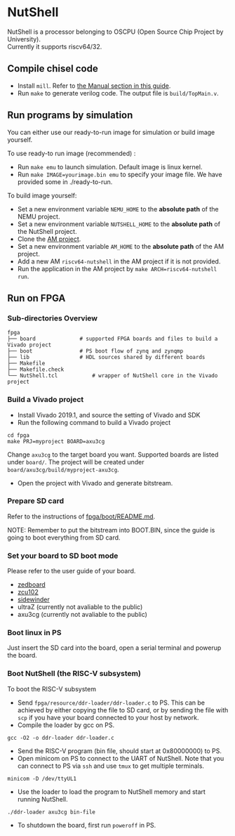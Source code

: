 # NutShell

NutShell is a processor belonging to OSCPU (Open Source Chip Project by University). <br>
Currently it supports riscv64/32.

## Compile chisel code

* Install `mill`. Refer to [the Manual section in this guide][mill].
* Run `make` to generate verilog code. The output file is `build/TopMain.v`.

[mill]: http://lihaoyi.com/mill#manual

## Run programs by simulation

You can either use our ready-to-run image for simulation or build image yourself.

To use ready-to run image (recommended) :

* Run `make emu` to launch simulation. Default image is linux kernel.
* Run `make IMAGE=yourimage.bin emu` to specify your image file. We have provided some in ./ready-to-run.

To build image yourself:

* Set a new environment variable `NEMU_HOME` to the **absolute path** of the NEMU project.
* Set a new environment variable `NUTSHELL_HOME` to the **absolute path** of the NutShell project.
* Clone the [AM project](https://github.com/NJU-ProjectN/nexus-am.git).
* Set a new environment variable `AM_HOME` to the **absolute path** of the AM project.
* Add a new AM `riscv64-nutshell` in the AM project if it is not provided.
* Run the application in the AM project by `make ARCH=riscv64-nutshell run`.

## Run on FPGA

### Sub-directories Overview
```
fpga
├── board              # supported FPGA boards and files to build a Vivado project
├── boot               # PS boot flow of zynq and zynqmp
├── lib                # HDL sources shared by different boards
├── Makefile
├── Makefile.check
└── NutShell.tcl           # wrapper of NutShell core in the Vivado project
```

### Build a Vivado project

* Install Vivado 2019.1, and source the setting of Vivado and SDK
* Run the following command to build a Vivado project
```
cd fpga
make PRJ=myproject BOARD=axu3cg
```
Change `axu3cg` to the target board you want. Supported boards are listed under `board/`.
The project will be created under `board/axu3cg/build/myproject-axu3cg`.
* Open the project with Vivado and generate bitstream.

### Prepare SD card

Refer to the instructions of [fpga/boot/README.md](fpga/boot/README.md).

NOTE: Remember to put the bitstream into BOOT.BIN, since the guide is going to boot everything from SD card.

### Set your board to SD boot mode

Please refer to the user guide of your board.
* [zedboard](http://www.zedboard.org/sites/default/files/ZedBoard_HW_UG_v1_1.pdf)
* [zcu102](https://www.xilinx.com/support/documentation/boards_and_kits/zcu102/ug1182-zcu102-eval-bd.pdf)
* [sidewinder](http://sidewinder.fidus.com)
* ultraZ (currently not avaliable to the public)
* axu3cg (currently not avaliable to the public)

### Boot linux in PS

Just insert the SD card into the board, open a serial terminal and powerup the board.

### Boot NutShell (the RISC-V subsystem)

To boot the RISC-V subsystem
* Send `fpga/resource/ddr-loader/ddr-loader.c` to PS.
This can be achieved by either copying the file to SD card,
or by sending the file with `scp` if you have your board connected to your host by network.
* Compile the loader by gcc on PS.
```
gcc -O2 -o ddr-loader ddr-loader.c
```
* Send the RISC-V program (bin file, should start at 0x80000000) to PS.
* Open minicom on PS to connect to the UART of NutShell.
Note that you can connect to PS via `ssh` and use `tmux` to get multiple terminals.
```
minicom -D /dev/ttyUL1
```
* Use the loader to load the program to NutShell memory and start running NutShell.
```
./ddr-loader axu3cg bin-file
```
* To shutdown the board, first run `poweroff` in PS.
